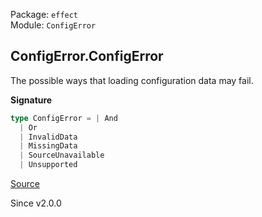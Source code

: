 Package: `effect`<br />
Module: `ConfigError`<br />

## ConfigError.ConfigError

The possible ways that loading configuration data may fail.

**Signature**

```ts
type ConfigError = | And
  | Or
  | InvalidData
  | MissingData
  | SourceUnavailable
  | Unsupported
```

[Source](https://github.com/Effect-TS/effect/tree/main/packages/effect/src/ConfigError.ts#L25)

Since v2.0.0